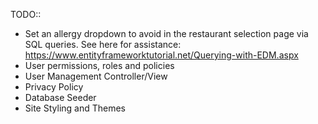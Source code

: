 TODO::
- Set an allergy dropdown to avoid in the restaurant selection page via SQL queries. See here for assistance: https://www.entityframeworktutorial.net/Querying-with-EDM.aspx
- User permissions, roles and policies
- User Management Controller/View
- Privacy Policy
- Database Seeder
- Site Styling and Themes